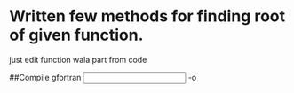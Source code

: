 Written few methods for finding root of given function.
======================================================
just edit function wala part from code

##Compile
	gfortran <input> -o <output>

